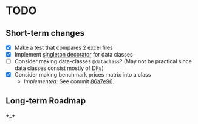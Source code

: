 # TODO

## Short-term changes

- [x] Make a test that compares 2 excel files
- [x] Implement [singleton decorator](https://stackoverflow.com/questions/42237752/single-instance-of-class-in-python) for data classes
- [ ] Consider making data-classes `@dataclass`? (May not be practical since data classes consist mostly of DFs)
- [x] Consider making benchmark prices matrix into a class
  - *Implemented*: See commit [86a7e96](86a7e96004e74d9803681ac0235d55143f4dd927).

## Long-term Roadmap

+_+